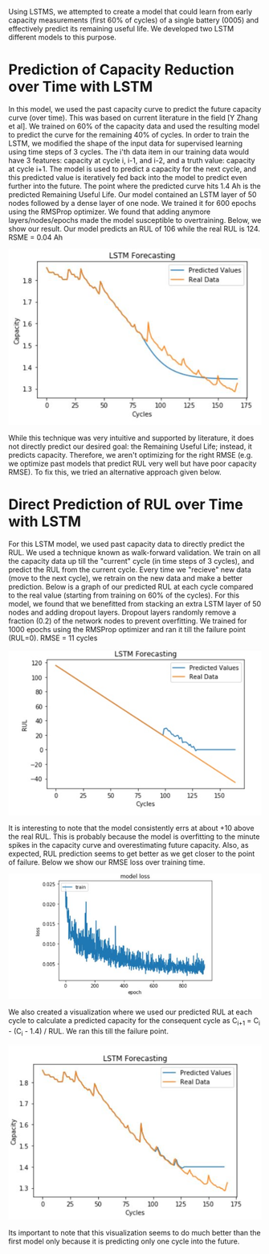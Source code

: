 Using LSTMS, we attempted to create a model that could learn from early capacity measurements (first 60% of cycles) of a single battery (0005) and effectively predict its remaining useful life. We developed two LSTM different models to this purpose. 

# Prediction of Capacity Reduction over Time with LSTM

In this model, we used the past capacity curve to predict the future capacity curve (over time). This was based on current literature in the field [Y Zhang et al]. We trained on 60% of the capacity data and used the resulting model to predict the curve for the remaining 40% of cycles. In order to train the LSTM, we modified the shape of the input data for supervised learning using time steps of 3 cycles. The i'th data item in our training data would have 3 features: capacity at cycle i, i-1, and i-2, and a truth value: capacity at cycle i+1. The model is used to predict a capacity for the next cycle, and this predicted value is iteratively fed back into the model to predict even further into the future. The point where the predicted curve hits 1.4 Ah is the predicted Remaining Useful Life. Our model contained an LSTM layer of 50 nodes followed by a dense layer of one node. We trained it for 600 epochs using the RMSProp optimizer. We found that adding anymore layers/nodes/epochs made the model susceptible to overtraining. Below, we show our result. Our model predicts an RUL of 106 while the real RUL is 124. RSME = 0.04 Ah

![LSTM Capacity 1](/images/LSTM1Capacity.jpg)

While this technique was very intuitive and supported by literature, it does not directly predict our desired goal: the Remaining Useful Life; instead, it predicts capacity. Therefore, we aren't optimizing for the right RMSE (e.g. we optimize past models that predict RUL very well but have poor capacity RMSE). To fix this, we tried an alternative approach given below.

# Direct Prediction of RUL over Time with LSTM

For this LSTM model, we used past capacity data to directly predict the RUL. We used a technique known as walk-forward validation. We train on all the capacity data up till the "current" cycle (in time steps of 3 cycles), and predict the RUL from the current cycle. Every time we "recieve" new data (move to the next cycle), we retrain on the new data and make a better prediction. Below is a graph of our predicted RUL at each cycle compared to the real value (starting from training on 60% of the cycles). For this model, we found that we benefitted from stacking an extra LSTM layer of 50 nodes and adding dropout layers. Dropout layers randomly remove a fraction (0.2) of the network nodes to prevent overfitting. We trained for 1000 epochs using the RMSProp optimizer and ran it till the failure point (RUL=0). RMSE = 11 cycles

![LSTM RUL](/images/LSTM2RUL.jpg)

It is interesting to note that the model consistently errs at about +10 above the real RUL. This is probably because the model is overfitting to the minute spikes in the capacity curve and overestimating future capacity. Also, as expected, RUL prediction seems to get better as we get closer to the point of failure. Below we show our RMSE loss over training time.

![LSTM Training](/images/LSTMTraining.JPG)

We also created a visualization where we used our predicted RUL at each cycle to calculate a predicted capacity for the consequent cycle as C<sub>i+1</sub> = C<sub>i</sub> - (C<sub>i</sub> - 1.4) / RUL. We ran this till the failure point.

![LSTM Capacity 2](/images/LSTM2Capacity.JPG)

Its important to note that this visualization seems to do much better than the first model only because it is predicting only one cycle into the future.
